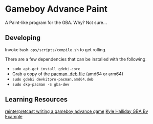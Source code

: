 # Gameboy Advance Paint

A Paint-like program for the GBA. Why? Not sure...

## Developing

Invoke `bash ops/scripts/compile.sh` to get rolling.

There are a few dependencies that can be installed with the following:

- `sudo apt-get install gdebi-core`
- Grab a copy of the [pacman .deb file](https://github.com/devkitPro/pacman) (amd64 or arm64)
- `sudo gdebi devkitpro-pacman.amd64.deb`
- `sudo dkp-pacman -S gba-dev`

## Learning Resources

[reinterpretcast writing a gameboy advance game](https://www.reinterpretcast.com/writing-a-game-boy-advance-game)
[Kyle Halliday GBA By Example](http://kylehalladay.com/blog/tutorial/gba/2017/04/18/GBA-By-Example-4.html)

